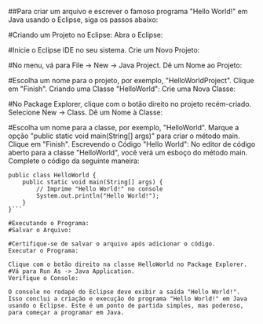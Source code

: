 ##Para criar um arquivo e escrever o famoso programa "Hello World!" em Java usando o Eclipse, siga os passos abaixo:

#Criando um Projeto no Eclipse:
Abra o Eclipse:

#Inicie o Eclipse IDE no seu sistema.
Crie um Novo Projeto:

#No menu, vá para File -> New -> Java Project.
Dê um Nome ao Projeto:

#Escolha um nome para o projeto, por exemplo, "HelloWorldProject".
Clique em "Finish".
Criando uma Classe "HelloWorld":
Crie uma Nova Classe:

#No Package Explorer, clique com o botão direito no projeto recém-criado.
Selecione New -> Class.
Dê um Nome à Classe:

#Escolha um nome para a classe, por exemplo, "HelloWorld".
Marque a opção "public static void main(String[] args)" para criar o método main.
Clique em "Finish".
Escrevendo o Código "Hello World":
No editor de código aberto para a classe "HelloWorld", você verá um esboço do método main. Complete o código da seguinte maneira:

```
public class HelloWorld {
    public static void main(String[] args) {
        // Imprime "Hello World!" no console
        System.out.println("Hello World!");
    }
}```

#Executando o Programa:
#Salvar o Arquivo:

#Certifique-se de salvar o arquivo após adicionar o código.
Executar o Programa:

Clique com o botão direito na classe HelloWorld no Package Explorer.
#Vá para Run As -> Java Application.
Verifique o Console:

O console no rodapé do Eclipse deve exibir a saída "Hello World!".
Isso conclui a criação e execução do programa "Hello World!" em Java usando o Eclipse. Este é um ponto de partida simples, mas poderoso, para começar a programar em Java.